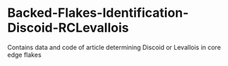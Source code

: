 # Backed-Flakes-Identification-Discoid-RCLevallois
Contains data and code of article determining Discoid or Levallois in core edge flakes
